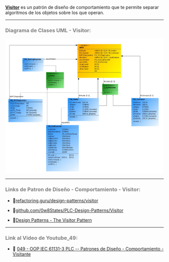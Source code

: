[**Visitor**](https://refactoring.guru/es/design-patterns/visitor) es un patrón de diseño de comportamiento que te permite separar algoritmos de los objetos sobre los que operan.
***
### <span style="color:grey">Diagrama de Clases UML - Visitor:</span>

![Design_Pattern_Behavioral_Visitor](../../imagenes/Design_Pattern_Behavioral_Visitor.JPG)
***
### <span style="color:grey">Links de Patron de Diseño - Comportamiento - Visitor:</span>

- 🔗[refactoring.guru/design-patterns/visitor](https://refactoring.guru/es/design-patterns/visitor)

- 🔗[github.com/0w8States/PLC-Design-Patterns/Visitor](https://github.com/0w8States/PLC-Design-Patterns/tree/master/Behavioral_Patterns/Visitor)

- 🔗[Design Patterns - The Visitor Pattern](https://beckhoff-au.teachable.com/courses/coding-bytes-twincat-3/lectures/46078048)
***
### <span style="color:grey">Link al Video de Youtube_49:</span>
- 🔗 [049 - OOP IEC 61131-3 PLC -- Patrones de Diseño - Comportamiento - Visitante]()